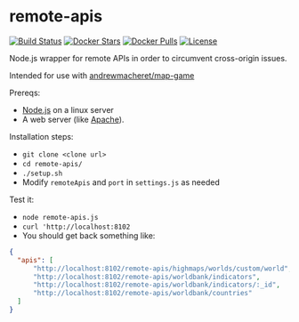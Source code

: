 # remote-apis

[![Build Status](https://travis-ci.org/andrewmacheret/remote-apis.svg?branch=master)](https://travis-ci.org/andrewmacheret/remote-apis) [![Docker Stars](https://img.shields.io/docker/stars/andrewmacheret/remote-apis.svg)](https://hub.docker.com/r/andrewmacheret/remote-apis/) [![Docker Pulls](https://img.shields.io/docker/pulls/andrewmacheret/remote-apis.svg)](https://hub.docker.com/r/andrewmacheret/remote-apis/) [![License](https://img.shields.io/badge/license-MIT-lightgray.svg)](https://github.com/andrewmacheret/remote-apis/blob/master/LICENSE.md)

Node.js wrapper for remote APIs in order to circumvent cross-origin issues.

Intended for use with [andrewmacheret/map-game](https://github.com/andrewmacheret/map-game)

Prereqs:
* [Node.js](https://nodejs.org/) on a linux server
* A web server (like [Apache](https://httpd.apache.org/)).

Installation steps:
* `git clone <clone url>`
* `cd remote-apis/`
* `./setup.sh`
* Modify `remoteApis` and `port` in `settings.js` as needed

Test it:
* `node remote-apis.js`
* `curl 'http://localhost:8102`
 * You should get back something like:
  ```json
  {
    "apis": [
        "http://localhost:8102/remote-apis/highmaps/worlds/custom/world",
        "http://localhost:8102/remote-apis/worldbank/indicators",
        "http://localhost:8102/remote-apis/worldbank/indicators/:_id",
        "http://localhost:8102/remote-apis/worldbank/countries"
    ]
  }
  ```
  
